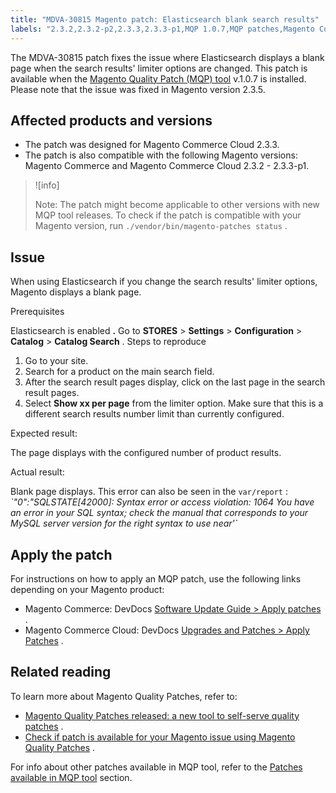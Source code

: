 ```yaml
---
title: "MDVA-30815 Magento patch: Elasticsearch blank search results"
labels: "2.3.2,2.3.2-p2,2.3.3,2.3.3-p1,MQP 1.0.7,MQP patches,Magento Commerce,Magento Commerce Cloud,category,elasticsearch,products,products per page,support tools"
---
```


The MDVA-30815 patch fixes the issue where Elasticsearch displays a blank page when the search results' limiter options are changed. This patch is available when the [Magento Quality Patch (MQP) tool](https://support.magento.com/hc/en-us/articles/360047139492) v.1.0.7 is installed. Please note that the issue was fixed in Magento version 2.3.5.

## Affected products and versions

* The patch was designed for Magento Commerce Cloud 2.3.3.
* The patch is also compatible with the following Magento versions: Magento Commerce and Magento Commerce Cloud 2.3.2 - 2.3.3-p1.

>![info]
>
>Note: The patch might become applicable to other versions with new MQP tool releases. To check if the patch is compatible with your Magento version, run `./vendor/bin/magento-patches status` .

## Issue

When using Elasticsearch if you change the search results' limiter options, Magento displays a blank page.

 <span class="wysiwyg-underline">Prerequisites</span> 

Elasticsearch is enabled **.** Go to **STORES** > **Settings** > **Configuration** > **Catalog** > **Catalog Search** . <span class="wysiwyg-underline">Steps to reproduce</span> 

1. Go to your site.
1. Search for a product on the main search field.
1. After the search result pages display, click on the last page in the search result pages.
1. Select **Show xx per page** from the limiter option. Make sure that this is a different search results number limit than currently configured.

 <span class="wysiwyg-underline">Expected result:</span> 

The page displays with the configured number of product results.

 <span class="wysiwyg-underline">Actual result:</span> 

Blank page displays. This error can also be seen in the `var/report` : *\`"0":"SQLSTATE\[42000\]: Syntax error or access violation: 1064 You have an error in your SQL syntax; check the manual that corresponds to your MySQL server version for the right syntax to use near'\`* 

## Apply the patch

For instructions on how to apply an MQP patch, use the following links depending on your Magento product:

* Magento Commerce: DevDocs [Software Update Guide > Apply patches](https://devdocs.magento.com/guides/v2.4/comp-mgr/patching/mqp.html) .
* Magento Commerce Cloud: DevDocs [Upgrades and Patches > Apply Patches](https://devdocs.magento.com/cloud/project/project-patch.html) .

## Related reading

To learn more about Magento Quality Patches, refer to:

* [Magento Quality Patches released: a new tool to self-serve quality patches](https://support.magento.com/hc/en-us/articles/360047139492) .
* [Check if patch is available for your Magento issue using Magento Quality Patches](https://support.magento.com/hc/en-us/articles/360047125252) .

For info about other patches available in MQP tool, refer to the [Patches available in MQP tool](https://support.magento.com/hc/en-us/sections/360010506631-Patches-available-in-MQP-tool-) section.
